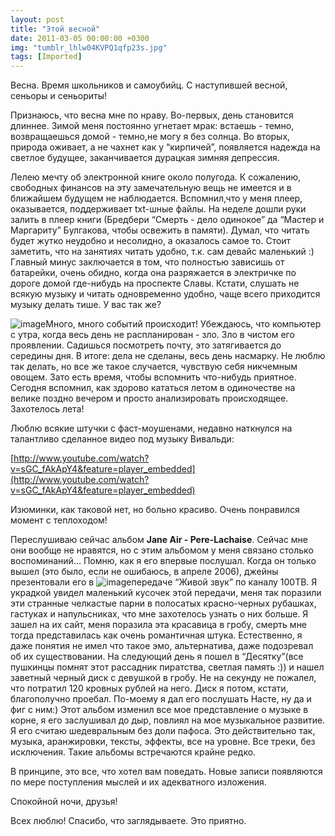 ```yaml
---
layout: post
title: "Этой весной"
date: 2011-03-05 00:00:00 +0300
img: "tumblr_lhlw04KVPQ1qfp23s.jpg"
tags: [Imported]
---
```


Весна. Время школьников и самоубийц. С наступившей весной, сеньоры и сеньориты!

Признаюсь, что весна мне по нраву. Во-первых, день становится длиннее. Зимой меня постоянно угнетает мрак: встаешь - темно, возвращаешься домой - темно,не могу я без солнца. Во вторых, природа оживает, а не чахнет как у “кирпичей”, появляется надежда на светлое будущее, заканчивается дурацкая зимняя депрессия.

Лелею мечту об электронной книге около полугода. К сожалению, свободных финансов на эту замечательную вещь не имеется и в ближайшем будущем не наблюдается. Вспомнил,что у меня плеер, оказывается, поддерживает txt-шные файлы. На неделе дошли руки залить в плеер книги (Бредбери “Смерть - дело одинокое” да “Мастер и Маргариту” Булгакова, чтобы освежить в памяти). Думал, что читать будет жутко неудобно и несолидно, а оказалось самое то. Стоит заметить, что на занятиях читать удобно, т.к. сам девайс маленький :) Главный минус заключается в том, что полностью зависишь от батарейки, очень обидно, когда она разряжается в электричке по дороге домой где-нибудь на проспекте Славы. Кстати, слушать не всякую музыку и читать одновременно удобно, чаще всего приходится музыку делать тише. У вас так же?

![image](/blog/assets/img/tumblr_lhlw04KVPQ1qfp23s.jpg)Много, много событий происходит! Убеждаюсь, что компьютер с утра, когда весь день не распланирован - зло. Зло в чистом его проявлении. Садишься посмотреть почту, это затягивается до середины дня. В итоге: дела не сделаны, весь день насмарку. Не люблю так делать, но все же такое случается, чувствую себя никчемным овощем. Зато есть время, чтобы вспомнить что-нибудь приятное. Сегодня вспомнил, как здорово кататься летом в одиночестве на велике поздно вечером и просто анализировать происходящее. Захотелось лета!

Люблю всякие штучки с фаст-моушенами, недавно наткнулся на талантливо сделанное видео под музыку Вивальди:

[http://www.youtube.com/watch?v=sGC_fAkApY4&feature=player_embedded](http://www.youtube.com/watch?v=sGC_fAkApY4&feature=player_embedded)

Изюминки, как таковой нет, но больно красиво. Очень понравился момент с теплоходом!

Переслушиваю сейчас альбом **Jane Air - Pere-Lachaise**. Сейчас мне они вообще не нравятся, но с этим альбомом у меня связано столько воспоминаний… Помню, как я его впервые послушал. Когда он только вышел (это было, если не ошибаюсь, в апреле 2006), джейны презентовали его в ![image](/blog/assets/img/tumblr_lhlw5crWBK1qfp23s.jpg)передаче “Живой звук” по каналу 100ТВ. Я украдкой увидел маленький кусочек этой передачи, меня так поразили эти странные челкастые парни в полосатых красно-черных рубашках, гастуках и напульсниках, что мне захотелось узнать о них больше. Я зашел на их сайт, меня поразила эта красавица в гробу, смерть мне тогда представилась как очень романтичная штука. Естественно, я даже понятия не имел что такое эмо, альтернатива, даже подозревал об их существовании. На следующий день я пошел в “Десятку”(все пушкинцы помнят этот рассадник пиратства, светлая память :)) и нашел заветный черный диск с девушкой в гробу. Не на секунду не пожалел, что потратил 120 кровных рублей на него. Диск я потом, кстати, благополучно проебал. По-моему я дал его послушать Насте, ну да и фиг с ним:) Этот альбом изменил все мое представление о музыке в корне, я его заслушивал до дыр, повлиял на мое музыкальное развитие. Я его считаю шедевральным без доли пафоса. Это действительно так, музыка, аранжировки, тексты, эффекты, все на уровне. Все треки, без исключения. Такие альбомы встречаются крайне редко.

В принципе, это все, что хотел вам поведать. Новые записи появляются по мере поступления мыслей и их адекватного изложения.

Спокойной ночи, друзья!

Всех люблю! Спасибо, что заглядываете. Это приятно.